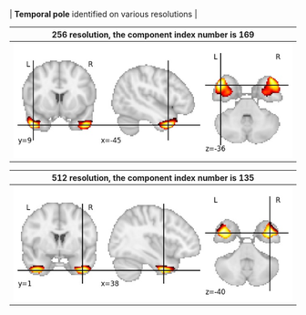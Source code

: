 


| **Temporal pole** identified on various resolutions |

| 256 resolution, the component index number is 169|  
|:---:|  
| ![Component 256](../256/final/169.jpg "From component 256: Temporal pole") |

| 512 resolution, the component index number is 135|  
|:---:|  
| ![Component 512](../512/final/135.jpg "From component 512: Temporal pole") |
